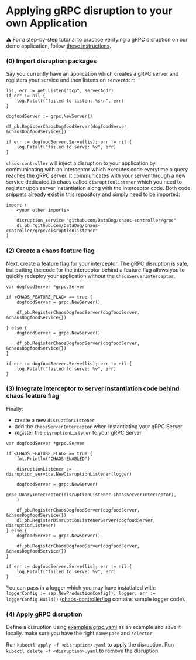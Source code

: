 # Applying gRPC disruption to your own Application

:warning: For a step-by-step tutorial to practice verifying a gRPC disruption on our demo application, follow [these instructions](demo_instructions.md).

### (0) Import disruption packages

Say you currently have an application which creates a gRPC server and registers your service and then listens on `serverAddr`:

```
lis, err := net.Listen("tcp", serverAddr)
if err != nil {
	log.Fatalf("failed to listen: %s\n", err)
}

dogfoodServer := grpc.NewServer()

df_pb.RegisterChaosDogfoodServer(dogfoodServer, &chaosDogfoodService{})

if err := dogfoodServer.Serve(lis); err != nil {
	log.Fatalf("failed to serve: %v", err)
}
```

`chaos-controller` will inject a disruption to your application by communicating with an interceptor which executes code everytime a query reaches the gRPC server. It communicates with your server through a new service dedicated to chaos called `disruptionlistener` which you need to register upon server instantiation along with the interceptor code. Both code snippets already exist in this repository and simply need to be imported:

```
import (
    <your other imports>

	disruption_service "github.com/DataDog/chaos-controller/grpc"
	dl_pb "github.com/DataDog/chaos-controller/grpc/disruptionlistener"
)
```

### (2) Create a chaos feature flag

Next, create a feature flag for your interceptor. The gRPC disruption is safe, but putting the code for the interceptor behind a feature flag allows you to quickly redeploy your application without the `ChaosServerInterceptor`.

```
var dogfoodServer *grpc.Server

if <CHAOS_FEATURE_FLAG> == true {
    dogfoodServer = grpc.NewServer()

    df_pb.RegisterChaosDogfoodServer(dogfoodServer, &chaosDogfoodService{})

} else {
    dogfoodServer = grpc.NewServer()

    df_pb.RegisterChaosDogfoodServer(dogfoodServer, &chaosDogfoodService{})
}

if err := dogfoodServer.Serve(lis); err != nil {
    log.Fatalf("failed to serve: %v", err)
}
```

### (3) Integrate interceptor to server instantiation code behind chaos feature flag

Finally:
* create a new `disruptionListener`
* add the `ChaosServerInterceptor` when instantiating your gRPC Server
* register the `disruptionListener` to your gRPC Server

```
var dogfoodServer *grpc.Server

if <CHAOS_FEATURE_FLAG> == true {
	fmt.Println("CHAOS ENABLED")

    disruptionListener := disruption_service.NewDisruptionListener(logger)

	dogfoodServer = grpc.NewServer(
		grpc.UnaryInterceptor(disruptionListener.ChaosServerInterceptor),
	)

    df_pb.RegisterChaosDogfoodServer(dogfoodServer, &chaosDogfoodService{})
    dl_pb.RegisterDisruptionListenerServer(dogfoodServer, disruptionListener)
} else {
    dogfoodServer = grpc.NewServer()

    df_pb.RegisterChaosDogfoodServer(dogfoodServer, &chaosDogfoodService{})
}

if err := dogfoodServer.Serve(lis); err != nil {
    log.Fatalf("failed to serve: %v", err)
}
```

You can pass in a logger which you may have instatiated with: `	loggerConfig := zap.NewProductionConfig(); logger, err := loggerConfig.Build()` ([chaos-controller/log](../../log) contains sample logger code).

### (4) Apply gRPC disruption

Define a disruption using [examples/grpc.yaml](../../examples/grpc.yaml) as an example and save it locally. make sure you have the right `namespace` and `selector`

Run `kubectl apply -f <disruption>.yaml` to apply the disruption.
Run `kubectl delete -f <disruption>.yaml` to remove the disruption.
